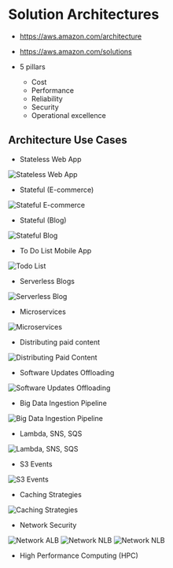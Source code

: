 # Solution Architectures

- <https://aws.amazon.com/architecture>
- <https://aws.amazon.com/solutions>

- 5 pillars
  - Cost
  - Performance
  - Reliability
  - Security
  - Operational excellence

## Architecture Use Cases

- Stateless Web App

![Stateless Web App](../images/architecture-statelessapp.png)

- Stateful (E-commerce)

![Stateful E-commerce](../images/architecture-ecommerce.png)

- Stateful (Blog)

![Stateful Blog](../images/architecture-blog.png)

- To Do List Mobile App

![Todo List](../images/architecture-todolist.png)

- Serverless Blogs

![Serverless Blog](../images/architecture-serverless-blog.png)

- Microservices

![Microservices](../images/architecture-microservices.png)

- Distributing paid content

![Distributing Paid Content](../images/architecture-paid-content.png)

- Software Updates Offloading

![Software Updates Offloading](../images/software-updates-offloading.png)

- Big Data Ingestion Pipeline

![Big Data Ingestion Pipeline](../images/big-data-ingestion-pipeline.png)

- Lambda, SNS, SQS

![Lambda, SNS, SQS](../images/architecture-lambda-sns-sqs.png)

- S3 Events

![S3 Events](../images/architecture-s3-events.png)

- Caching Strategies

![Caching Strategies](../images/architecture-caching-strategies.png)

- Network Security

![Network ALB](../images/architecture-network-alb.png)
![Network NLB](../images/architecture-network-nlb.png)
![Network NLB](../images/architecture-network-cloudfront.png)

- High Performance Computing (HPC)
